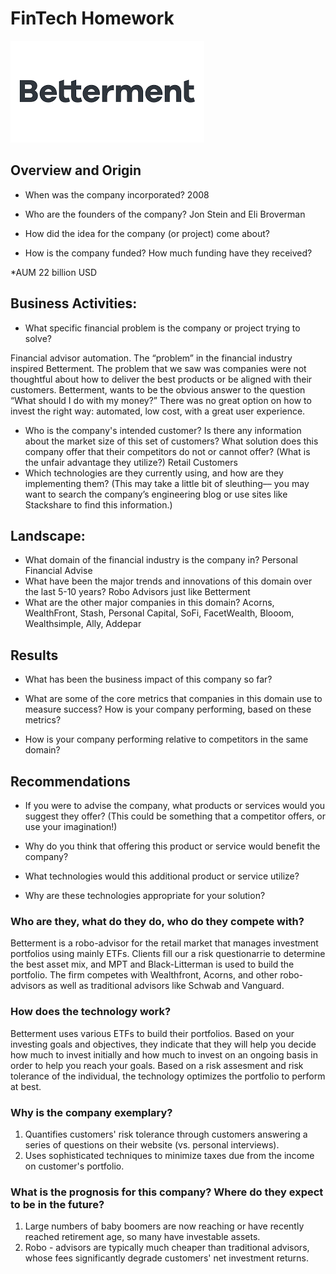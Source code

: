 # FinTech Homework
![Betterment](Betterment.png)

## Overview and Origin

* When was the company incorporated?
2008
* Who are the founders of the company?
Jon Stein and Eli Broverman
* How did the idea for the company (or project) come about?

* How is the company funded? How much funding have they received?

*AUM 22 billion USD

## Business Activities:

* What specific financial problem is the company or project trying to solve?

Financial advisor automation. The “problem” in the financial industry inspired Betterment. The problem that we saw was companies were not thoughtful about how to deliver the best products or be aligned with their customers. Betterment, wants to be the obvious answer to the question “What should I do with my money?” There was no great option on how to invest the right way: automated, low cost, with a great user experience. 
 
* Who is the company's intended customer?  Is there any information about the market size of this set of customers?
What solution does this company offer that their competitors do not or cannot offer? (What is the unfair advantage they utilize?)
Retail Customers
* Which technologies are they currently using, and how are they implementing them? (This may take a little bit of sleuthing–– you may want to search the company’s engineering blog or use sites like Stackshare to find this information.)


## Landscape:

* What domain of the financial industry is the company in?
Personal Financial Advise
* What have been the major trends and innovations of this domain over the last 5-10 years?
Robo Advisors just like Betterment
* What are the other major companies in this domain?
Acorns, WealthFront, Stash, Personal Capital, SoFi, FacetWealth, Blooom, Wealthsimple, Ally, Addepar

## Results

* What has been the business impact of this company so far?

* What are some of the core metrics that companies in this domain use to measure success? How is your company performing, based on these metrics?

* How is your company performing relative to competitors in the same domain?


## Recommendations

* If you were to advise the company, what products or services would you suggest they offer? (This could be something that a competitor offers, or use your imagination!)

* Why do you think that offering this product or service would benefit the company?

* What technologies would this additional product or service utilize?

* Why are these technologies appropriate for your solution?





### Who are they, what do they do, who do they compete with?
Betterment is a robo-advisor for the retail market that manages investment portfolios using mainly ETFs. Clients fill our a risk questionarrie to determine the best asset mix, and MPT and Black-Litterman is used to build the portfolio. The firm competes with Wealthfront, Acorns, and other robo-advisors as well as traditional advisors like Schwab and Vanguard.

### How does the technology work?
Betterment uses various ETFs to build their portfolios. Based on your investing goals and objectives, they indicate that they will help you decide how much to invest initially and how much to invest on an ongoing basis in order to help you reach your goals. Based on a risk assesment and risk tolerance of the individual, the technology optimizes the portfolio to perform at best.

### Why is the company exemplary?
1) Quantifies customers' risk tolerance through customers answering a series of questions on their website (vs. personal interviews). 
2) Uses sophisticated techniques to minimize taxes due from the income on customer's portfolio.

### What is the prognosis for this company? Where do they expect to be in the future?
1) Large numbers of baby boomers are now reaching or have recently reached retirement age, so many have investable assets. 
2) Robo - advisors are typically much cheaper than traditional advisors, whose fees significantly degrade customers' net investment returns. 



